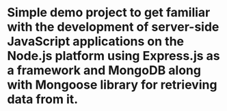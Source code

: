 # Simple demo project to get familiar with the development of server-side JavaScript applications on the Node.js platform using Express.js as a framework and MongoDB along with Mongoose library for retrieving data from it.